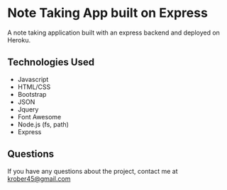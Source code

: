 # Note Taking App built on Express
A note taking application built with an express backend and deployed on Heroku.

## Technologies Used
* Javascript
* HTML/CSS
* Bootstrap
* JSON
* Jquery
* Font Awesome
* Node.js (fs, path)
* Express

## Questions
If you have any questions about the project, contact me at krober45@gmail.com

